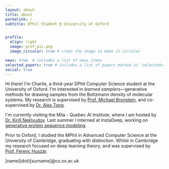 ```yaml
---
layout: about
title: about
permalink: /
subtitle: DPhil Student @ University of Oxford


profile:
  align: right
  image: prof_pic.png
  image_circular: true # crops the image to make it circular

news: true  # includes a list of news items
selected_papers: true # includes a list of papers marked as "selected={true}"
social: true
---
```


Hi there! I'm Charlie, a third-year DPhil Computer Science student at the University of Oxford. 
I'm interested in _learned samplers_—generative methods for drawing samples from the Boltzmann density of molecular systems.
My research is supervised by [Prof.&nbsp;Michael&nbsp;Bronstein](https://www.cs.ox.ac.uk/people/michael.bronstein/), and co-supervised by [Dr.&nbsp;Alex&nbsp;Tong](https://www.alextong.net). 

I'm currently visiting the Mila - Quebec AI Institute, where I am hosted by [Dr.&nbsp;Kirill&nbsp;Neklyudov](https://necludov.github.io). Last summer I interned at InstaDeep, working on [generative protein sequence modeling](https://www.nature.com/articles/s41467-025-58250-2).

Prior to Oxford, I studied the MPhil in Advanced Computer Science at the University of Cambridge, graduating with distinction.
Whilst in Cambridge my research focused on deep learning theory, and was supervised by [Prof.&nbsp;Ferenc&nbsp;Huszár](https://www.inference.vc/).

\[name\]\(dot\)\[surname\]@cs.ox.ac.uk
